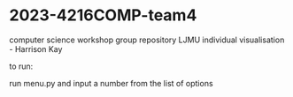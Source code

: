 # 2023-4216COMP-team4
computer science workshop group repository LJMU
individual visualisation - Harrison Kay

to run:

run menu.py and input a number from the list of options
